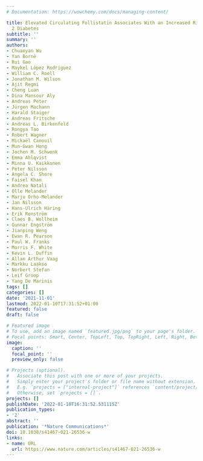 ```yaml
---
# Documentation: https://wowchemy.com/docs/managing-content/

title: Elevated Circulating Follistatin Associates With an Increased Risk of Type
  2 Diabetes
subtitle: ''
summary: ''
authors:
- Chuanyan Wu
- Yan Borné
- Rui Gao
- Maykel López Rodriguez
- William C. Roell
- Jonathan M. Wilson
- Ajit Regmi
- Cheng Luan
- Dina Mansour Aly
- Andreas Peter
- Jürgen Machann
- Harald Staiger
- Andreas Fritsche
- Andreas L. Birkenfeld
- Rongya Tao
- Robert Wagner
- Mickaël Canouil
- Mun-Gwan Hong
- Jochen M. Schwenk
- Emma Ahlqvist
- Minna U. Kaikkonen
- Peter Nilsson
- Angela C. Shore
- Faisel Khan
- Andrea Natali
- Olle Melander
- Marju Orho-Melander
- Jan Nilsson
- Hans-Ulrich Häring
- Erik Renström
- Claes B. Wollheim
- Gunnar Engström
- Jianping Weng
- Ewan R. Pearson
- Paul W. Franks
- Morris F. White
- Kevin L. Duffin
- Allan Arthur Vaag
- Markku Laakso
- Norbert Stefan
- Leif Groop
- Yang De Marinis
tags: []
categories: []
date: '2021-11-01'
lastmod: 2022-01-10T17:31:52+01:00
featured: false
draft: false

# Featured image
# To use, add an image named `featured.jpg/png` to your page's folder.
# Focal points: Smart, Center, TopLeft, Top, TopRight, Left, Right, BottomLeft, Bottom, BottomRight.
image:
  caption: ''
  focal_point: ''
  preview_only: false

# Projects (optional).
#   Associate this post with one or more of your projects.
#   Simply enter your project's folder or file name without extension.
#   E.g. `projects = ["internal-project"]` references `content/project/deep-learning/index.md`.
#   Otherwise, set `projects = []`.
projects: []
publishDate: '2022-01-10T16:31:52.531115Z'
publication_types:
- '2'
abstract: ''
publication: '*Nature Communications*'
doi: 10.1038/s41467-021-26536-w
links:
- name: URL
  url: https://www.nature.com/articles/s41467-021-26536-w
---
```

